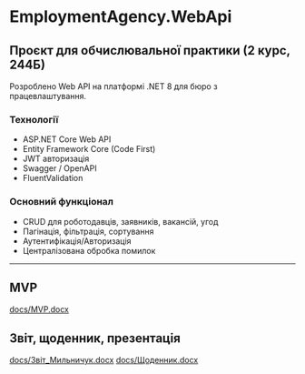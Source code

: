 # EmploymentAgency.WebApi

## Проєкт для обчислювальної практики (2 курс, 244Б)

Розроблено Web API на платформі .NET 8 для бюро з працевлаштування.

### Технології
- ASP.NET Core Web API
- Entity Framework Core (Code First)
- JWT авторизація
- Swagger / OpenAPI
- FluentValidation

### Основний функціонал
- CRUD для роботодавців, заявників, вакансій, угод
- Пагінація, фільтрація, сортування
- Аутентифікація/Авторизація
- Централізована обробка помилок

---

## MVP

[docs/MVP.docx](docs/MVP.docx)

## Звіт, щоденник, презентація

[docs/Звіт_Мильничук.docx](docs/Звіт_Мильничук.docx)
[docs/Щоденник.docx](docs/Щоденник.docx)

